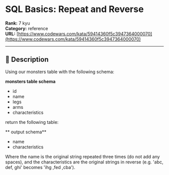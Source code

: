 # SQL Basics: Repeat and Reverse

**Rank:** 7 kyu  
**Category:** reference  
**URL:** [https://www.codewars.com/kata/59414360f5c3947364000070](https://www.codewars.com/kata/59414360f5c3947364000070)

---

## 📝 Description

Using our monsters table with the following schema:

**monsters table schema**
* id
* name
* legs 
* arms
* characteristics

return the following table:

** output schema**
* name
* characteristics

Where the name is the original string repeated three times (do not add any spaces), and the characteristics are the original strings in reverse (e.g. 'abc, def, ghi' becomes 'ihg ,fed ,cba').
